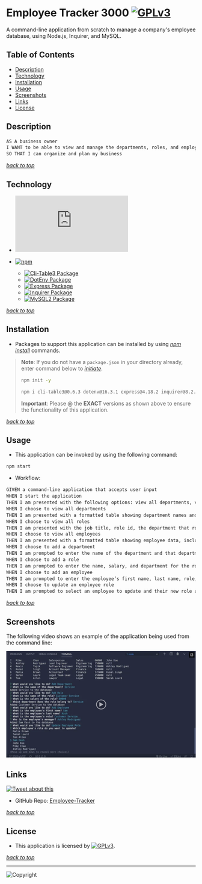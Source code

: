# Employee Tracker 3000 [![GPLv3](https://img.shields.io/static/v1.svg?label=📃%20License&message=MIT&color=important)](./LICENSE)

A command-line application from scratch to manage a company's employee database, using Node.js, Inquirer, and MySQL.

## Table of Contents

* [Description](#description)
* [Technology](#technology)
* [Installation](#installation)
* [Usage](#usage)
* [Screenshots](#screenshots)
* [Links](#links)
* [License](#license)

## Description

```md
AS A business owner
I WANT to be able to view and manage the departments, roles, and employees in my company
SO THAT I can organize and plan my business
```

[*back to top*](#table-of-contents)

## Technology

* [![Node.js](https://img.shields.io/badge/Node.js®-v20.4.0-blue?logo=node.js)](https://nodejs.org/en)

* [![npm](https://img.shields.io/badge/npm-v9.8.0-blue?logo=npm)](https://docs.npmjs.com/cli/v9/)
  * [![Cli-Table3 Package](https://img.shields.io/badge/Cli--Table3-0.6.3-green?logo=dotenv)](https://www.npmjs.com/package/cli-table3)
  * [![DotEnv Package](https://img.shields.io/badge/Express-16.3.1-green?logo=dotenv)](https://www.npmjs.com/package/dotenv)
  * [![Express Package](https://img.shields.io/badge/Express-4.18.2-green?logo=express)](https://expressjs.com/)
  * [![Inquirer Package](https://img.shields.io/badge/Inquirer-8.2.5-green?logo=npm)](https://www.npmjs.com/package/inquirer)
  * [![MySQL2 Package](https://img.shields.io/badge/MySQL2-3.5.2-green?logo=mysql)](https://www.npmjs.com/package/https://www.npmjs.com/package/mysql2)

[*back to top*](#table-of-contents)

## Installation

* Packages to support this application can be installed by using [*npm install*](https://docs.npmjs.com/cli/v9/commands/npm-install) commands.

> **Note**: If you do not have a `package.json` in your directory already, enter command below to [*initiate*](https://docs.npmjs.com/cli/v9/commands/npm-init).
>
>```bash
>npm init -y
>```
>
>```bash
>npm i cli-table3@0.6.3 dotenv@16.3.1 express@4.18.2 inquirer@8.2.5 mysql2@3.5.2
>```
>
> **Important**: Please @ the **EXACT** versions as shown above to ensure the functionality of this application.

[*back to top*](#table-of-contents)

## Usage

* This application can be invoked by using the following command:

```bash
npm start
```

* Workflow:

```md
GIVEN a command-line application that accepts user input
WHEN I start the application
THEN I am presented with the following options: view all departments, view all roles, view all employees, add a department, add a role, add an employee, and update an employee role
WHEN I choose to view all departments
THEN I am presented with a formatted table showing department names and department ids
WHEN I choose to view all roles
THEN I am presented with the job title, role id, the department that role belongs to, and the salary for that role
WHEN I choose to view all employees
THEN I am presented with a formatted table showing employee data, including employee ids, first names, last names, job titles, departments, salaries, and managers that the employees report to
WHEN I choose to add a department
THEN I am prompted to enter the name of the department and that department is added to the database
WHEN I choose to add a role
THEN I am prompted to enter the name, salary, and department for the role and that role is added to the database
WHEN I choose to add an employee
THEN I am prompted to enter the employee’s first name, last name, role, and manager, and that employee is added to the database
WHEN I choose to update an employee role
THEN I am prompted to select an employee to update and their new role and this information is updated in the database 
```

[*back to top*](#table-of-contents)

## Screenshots

The following video shows an example of the application being used from the command line:

[![A video thumbnail shows the command-line employee management application with a play button overlaying the view.](./Assets/12-sql-homework-video-thumbnail.png)](https://2u-20.wistia.com/medias/2lnle7xnpk)

## Links

[![Tweet about this](https://img.shields.io/static/v1.svg?label=Tweet%20about%20this&message=🎵&color=blue&logo=twitter&style=social)](https://rb.gy/s47zc)

* GitHub Repo: [Employee-Tracker](https://github.com/Ronin1702/Employee-Tracker)

[*back to top*](#table-of-contents)

## License

* This application is licensed by [![GPLv3](https://img.shields.io/static/v1.svg?label=📃%20License&message=MIT&color=important)](./LICENSE).

[*back to top*](#table-of-contents)

---
![Copyright](https://img.shields.io/static/v1.svg?label=Employee%20Tracker%20©️%20&message=%202023%20Kai%20Chen&labelColor=informational&color=033450)
